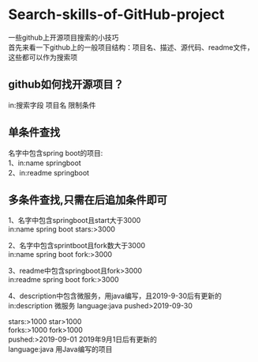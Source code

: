# Search-skills-of-GitHub-project

一些github上开源项目搜索的小技巧    
首先来看一下github上的一般项目结构：项目名、描述、源代码、readme文件，这些都可以作为搜索项    


## github如何找开源项目？  
in:搜索字段 项目名 限制条件    

## 单条件查找
名字中包含spring boot的项目:    
1、in:name springboot 	
2、in:readme springboot  

## 多条件查找,只需在后追加条件即可  
1、名字中包含springboot且start大于3000    
in:name spring boot stars:>3000   	

2、名字中包含sprintboot且fork数大于3000   
in:name spring boot fork:>3000    

3、readme中包含springboot且fork>3000  
in:readme spring boot fork:>3000   

4、description中包含微服务，用java编写，且2019-9-30后有更新的  
in:description 微服务 language:java pushed>2019-09-30   


stars:>1000 star>1000  
forks:>1000 fork>1000  
pushed:>2019-09-01 2019年9月1日后有更新的  
language:java 用Java编写的项目  
